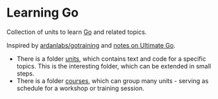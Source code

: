 # Learning Go

Collection of units to learn [Go](https://golang.org/) and related topics.

Inspired by [ardanlabs/gotraining](https://github.com/ardanlabs/gotraining/) and [notes on Ultimate Go](https://github.com/hoanhan101/ultimate-go).

* There is a folder [units](units), which contains text and code for a specific
  topics. This is the interesting folder, which can be extended in small steps.
* There is a folder [courses](courses), which can group many units - serving as
  schedule for a workshop or training session.


